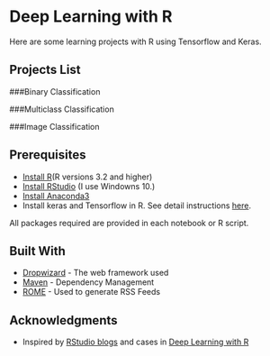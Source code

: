 # Deep Learning with R

Here are some learning projects with R using Tensorflow and Keras. 

## Projects List

###Binary Classification

###Multiclass Classification

###Image Classification


## Prerequisites


- [Install R](https://www.r-project.org/)(R versions 3.2 and higher)
- [Install RStudio](https://www.rstudio.com/) (I use Windowns 10.)
- [Install Anaconda3](https://www.anaconda.com/download/)
- Install keras and Tensorflow in R. See detail instructions [here](https://tensorflow.rstudio.com/keras/reference/install_keras.html).

All packages required are provided in each notebook or R script.

## Built With

* [Dropwizard](http://www.dropwizard.io/1.0.2/docs/) - The web framework used
* [Maven](https://maven.apache.org/) - Dependency Management
* [ROME](https://rometools.github.io/rome/) - Used to generate RSS Feeds


## Acknowledgments

* Inspired by [RStudio blogs](https://tensorflow.rstudio.com/categories/keras/page/2.html) and cases in [Deep Learning with R](https://www.amazon.com/Deep-Learning-R-Francois-Chollet/dp/161729554X/ref=sr_1_1_sspa?ie=UTF8&qid=1531603519&sr=8-1-spons&keywords=deep+learning+with+r&psc=1)

